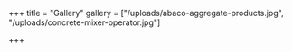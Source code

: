 +++
title = "Gallery"
gallery = ["/uploads/abaco-aggregate-products.jpg", "/uploads/concrete-mixer-operator.jpg"]

+++
